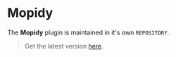 # Mopidy

The **Mopidy** plugin is maintained in it's own `REPOSITORY`.

> Get the latest version [here](http://krambriw.net/Release).
